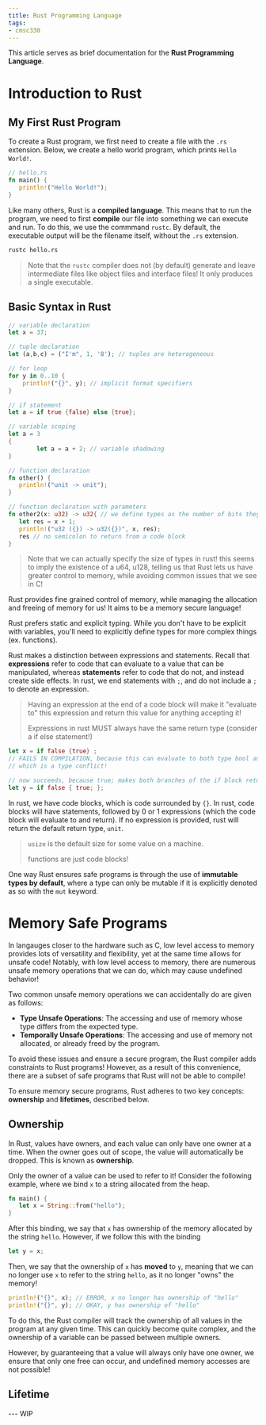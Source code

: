```yaml
---
title: Rust Programming Language
tags:
- cmsc330
---
```


This article serves as brief documentation for the **Rust Programming Language**.

# Introduction to Rust
## My First Rust Program
To create a Rust program, we first need to create a file with the `.rs` extension. Below, we create a hello world program, which prints `Hello World!`.
```rust
// hello.rs
fn main() {
   println!("Hello World!");
}
```

Like many others, Rust is a **compiled language**. This means that to run the program, we need to first **compile** our file into something we can execute and run. To do this, we use the commmand `rustc`. By default, the executable output will be the filename itself, without the `.rs` extension.
```bash
rustc hello.rs
```
> Note that the `rustc` compiler does not (by default) generate and leave intermediate files like object files and interface files! It only produces a single executable.

## Basic Syntax in Rust

```rust
// variable declaration
let x = 37;

// tuple declaration
let (a,b,c) = ("I'm", 1, '8'); // tuples are heterogeneous

// for loop
for y in 0..10 {
    println!("{}", y); // implicit format specifiers
}

// if statement
let a = if true {false} else {true};

// variable scoping
let a = 3
{
        let a = a + 2; // variable shadowing
}

// function declaration
fn other() {
   println!("unit -> unit");
}

// function declaration with parameters
fn other2(x: u32) -> u32{ // we define types as the number of bits they take up
   let res = x + 1;
   println!("u32 ({}) -> u32({})", x, res);
   res // no semicolon to return from a code block
}

```
> Note that we can actually specify the size of types in rust! this seems to imply the existence of a u64, u128, telling us that Rust lets us have greater control to memory, while avoiding common issues that we see in C!

Rust provides fine grained control of memory, while managing the allocation and freeing of memory for us! It aims to be a memory secure language!

Rust prefers static and explicit typing. While you don't have to be explicit with variables, you'll need to explicitly define types for more complex things (ex. functions).

Rust makes a distinction between expressions and statements. Recall that **expressions** refer to code that can evaluate to a value that can be manipulated, whereas **statements** refer to code that do not, and instead create side effects. In rust, we end statements with `;`, and do not include a `;` to denote an expression.
> Having an expression at the end of a code block will make it "evaluate to" this expression and return this value for anything accepting it!
>
> Expressions in rust MUST always have the same return type (consider a if else statement!)

```rust
let x = if false {true} ;
// FAILS IN COMPILATION, because this can evaluate to both type bool and unit,
// which is a type conflict!

// now succeeds, because true; makes both branches of the if block return unit(), so the expression will always return type unit!
let y = if false { true; };
```

In rust, we have code blocks, which is code surrounded by `{}`. In rust, code blocks will have statements, followed by 0 or 1 expressions (which the code block will evaluate to and return). If no expression is provided, rust will return the default return type, `unit`.
> `usize` is the default size for some value on a machine.
>
> functions are just code blocks!

One way Rust ensures safe programs is through the use of **immutable types by default**, where a type can only be mutable if it is explicitly denoted as so with the `mut` keyword.

# Memory Safe Programs
In langauges closer to the hardware such as C, low level access to memory provides lots of versatility and flexibility, yet at the same time allows for unsafe code! Notably, with low level access to memory, there are numerous unsafe memory operations that we can do, which may cause undefined behavior!

Two common unsafe memory operations we can accidentally do are given as follows:
- **Type Unsafe Operations**: The accessing and use of memory whose type differs from the expected type.
- **Temporally Unsafe Operations**: The accessing and use of memory not allocated, or already freed by the program.

To avoid these issues and ensure a secure program, the Rust compiler adds constraints to Rust programs! However, as a result of this convenience, there are a subset of safe programs that Rust will not be able to compile!

To ensure memory secure programs, Rust adheres to two key concepts: **ownership** and **lifetimes**, described below.

## Ownership
In Rust, values have owners, and each value can only have one owner at a time. When the owner goes out of scope, the value will automatically be dropped. This is known as **ownership**.

Only the owner of a value can be used to refer to it! Consider the following example, where we bind `x` to a string allocated from the heap.

```rust
fn main() {
   let x = String::from("hello");
}
```

After this binding, we say that `x` has ownership of the memory allocated by the string `hello`. However, if we follow this with the binding

```rust
let y = x;
```

Then, we say that the ownership of `x` has **moved** to `y`, meaning that we can no longer use `x` to refer to the string `hello`, as it no longer "owns" the memory!

```rust
println!("{}", x); // ERROR, x no longer has ownership of "hello"
println!("{}", y); // OKAY, y has ownership of "hello"
```

To do this, the Rust compiler will track the ownership of all values in the program at any given time. This can quickly become quite complex, and the ownership of a variable can be passed between multiple owners.

However, by guaranteeing that a value will always only have one owner, we ensure that only one free can occur, and undefined memory accesses are not possible!

## Lifetime
--- WIP

